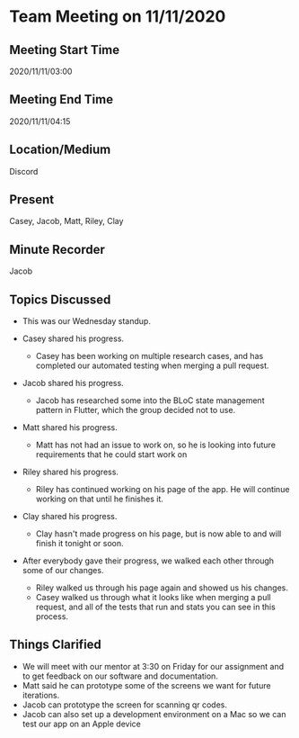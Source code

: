 # Team Meeting on 11/11/2020

## Meeting Start Time

2020/11/11/03:00

## Meeting End Time

2020/11/11/04:15

## Location/Medium

Discord

## Present

Casey, Jacob, Matt, Riley, Clay

## Minute Recorder

Jacob

## Topics Discussed

- This was our Wednesday standup.
- Casey shared his progress.
  - Casey has been working on multiple research cases, and has completed our automated testing when merging a pull request.
- Jacob shared his progress.
  - Jacob has researched some into the BLoC state management pattern in Flutter, which the group decided not to use.
- Matt shared his progress.
  - Matt has not had an issue to work on, so he is looking into future requirements that he could start work on
- Riley shared his progress.
  - Riley has continued working on his page of the app. He will continue working on that until he finishes it.
- Clay shared his progress.
  - Clay hasn't made progress on his page, but is now able to and will finish it tonight or soon.

- After everybody gave their progress, we walked each other through some of our changes.
  - Riley walked us through his page again and showed us his changes.
  - Casey walked us through what it looks like when merging a pull request, and all of the tests that run and stats you can see in this process.

## Things Clarified

- We will meet with our mentor at 3:30 on Friday for our assignment and to get feedback on our software and documentation.
- Matt said he can prototype some of the screens we want for future iterations.
- Jacob can prototype the screen for scanning qr codes.
- Jacob can also set up a development environment on a Mac so we can test our app on an Apple device